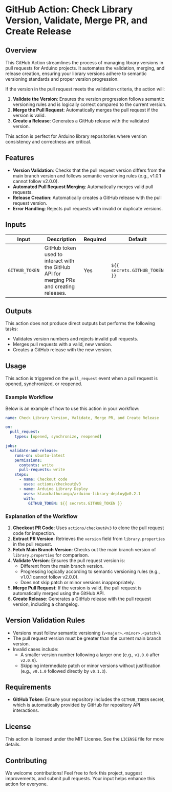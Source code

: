 # GitHub Action: Check Library Version, Validate, Merge PR, and Create Release

## Overview

This GitHub Action streamlines the process of managing library versions in pull requests for Arduino projects. It automates the validation, merging, and release creation, ensuring your library versions adhere to semantic versioning standards and proper version progression.

If the version in the pull request meets the validation criteria, the action will:

1. **Validate the Version**: Ensures the version progression follows semantic versioning rules and is logically correct compared to the current version.
2. **Merge the Pull Request**: Automatically merges the pull request if the version is valid.
3. **Create a Release**: Generates a GitHub release with the validated version.

This action is perfect for Arduino library repositories where version consistency and correctness are critical.

## Features

- **Version Validation**: Checks that the pull request version differs from the main branch version and follows semantic versioning rules (e.g., v1.0.1 cannot follow v2.0.0).
- **Automated Pull Request Merging**: Automatically merges valid pull requests.
- **Release Creation**: Automatically creates a GitHub release with the pull request version.
- **Error Handling**: Rejects pull requests with invalid or duplicate versions.

## Inputs

| Input              | Description                                                             | Required | Default                  |
|--------------------|-------------------------------------------------------------------------|----------|--------------------------|
| `GITHUB_TOKEN`     | GitHub token used to interact with the GitHub API for merging PRs and creating releases. | Yes      | `${{ secrets.GITHUB_TOKEN }}` |

## Outputs

This action does not produce direct outputs but performs the following tasks:
- Validates version numbers and rejects invalid pull requests.
- Merges pull requests with a valid, new version.
- Creates a GitHub release with the new version.

## Usage

This action is triggered on the `pull_request` event when a pull request is opened, synchronized, or reopened.

### Example Workflow

Below is an example of how to use this action in your workflow:

```yaml
name: Check Library Version, Validate, Merge PR, and Create Release

on:
  pull_request:
    types: [opened, synchronize, reopened]

jobs:
  validate-and-release:
    runs-on: ubuntu-latest
    permissions:
      contents: write
      pull-requests: write
    steps:
      - name: Checkout code
        uses: actions/checkout@v3
      - name: Arduino Library Deploy
        uses: ktauchathuranga/arduino-library-deploy@v0.2.1
        with:
          GITHUB_TOKEN: ${{ secrets.GITHUB_TOKEN }}
```

### Explanation of the Workflow

1. **Checkout PR Code**: Uses `actions/checkout@v3` to clone the pull request code for inspection.
2. **Extract PR Version**: Retrieves the `version` field from `library.properties` in the pull request.
3. **Fetch Main Branch Version**: Checks out the main branch version of `library.properties` for comparison.
4. **Validate Version**: Ensures the pull request version is:
   - Different from the main branch version.
   - Progressing logically according to semantic versioning rules (e.g., v1.0.1 cannot follow v2.0.0).
   - Does not skip patch or minor versions inappropriately.
5. **Merge Pull Request**: If the version is valid, the pull request is automatically merged using the GitHub API.
6. **Create Release**: Generates a GitHub release with the pull request version, including a changelog.

## Version Validation Rules

- Versions must follow semantic versioning (`v<major>.<minor>.<patch>`).
- The pull request version must be greater than the current main branch version.
- Invalid cases include:
  - A smaller version number following a larger one (e.g., `v1.0.0` after `v2.0.0`).
  - Skipping intermediate patch or minor versions without justification (e.g., `v0.1.0` followed directly by `v0.1.3`).

## Requirements

- **GitHub Token**: Ensure your repository includes the `GITHUB_TOKEN` secret, which is automatically provided by GitHub for repository API interactions.

## License

This action is licensed under the MIT License. See the `LICENSE` file for more details.

## Contributing

We welcome contributions! Feel free to fork this project, suggest improvements, and submit pull requests. Your input helps enhance this action for everyone.
